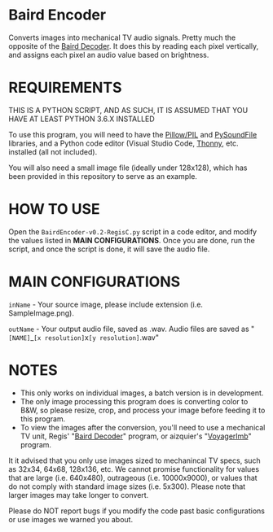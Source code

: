 # Baird Encoder
Converts images into mechanical TV audio signals. Pretty much the opposite of the [Baird Decoder](https://github.com/RegisCasey/Baird-Decoder).
It does this by reading each pixel vertically, and assigns each pixel an audio value based on brightness.

# REQUIREMENTS
THIS IS A PYTHON SCRIPT, AND AS SUCH, IT IS ASSUMED THAT YOU HAVE AT LEAST PYTHON 3.6.X INSTALLED

To use this program, you will need to have the [Pillow/PIL](https://pypi.org/project/Pillow/) and [PySoundFile](https://pypi.org/project/PySoundFile/) libraries,  and a Python code editor (Visual Studio Code, [Thonny](https://thonny.org/), etc. installed (all not included).

You will also need a small image file (ideally under 128x128), which has been provided in this repository to serve as an example.

# HOW TO USE
Open the `BairdEncoder-v0.2-RegisC.py` script in a code editor, and modify the values listed in **MAIN CONFIGURATIONS**. Once you are done, run the script, and once the script is done, it will save the audio file.

# MAIN CONFIGURATIONS
`inName` - Your source image, please include extension (i.e. SampleImage.png).

`outName` - Your output audio file, saved as .wav. Audio files are saved as "`[NAME]`_`[x resolution]`x`[y resolution]`.wav"

# NOTES
- This only works on individual images, a batch version is in development.
- The only image processing this program does is converting color to B&W,
so please resize, crop, and process your image before feeding it to this
program.
- To view the images after the conversion, you'll need to use a
mechanical TV unit, Regis' "[Baird Decoder](https://github.com/RegisCasey/Baird-Decoder)" program, or aizquier's "[VoyagerImb](https://github.com/aizquier/voyagerimb)"
program.

It it advised that you only use images sized to mechanincal TV specs, such as
32x34, 64x68, 128x136, etc. We cannot promise functionality for values that are 
large (i.e. 640x480), outrageous (i.e. 10000x9000), or values that do not comply
with standard image sizes (i.e. 5x300). Please note that larger images may take
longer to convert.

Please do NOT report bugs if you modify the code past basic configurations or
use images we warned you about.
